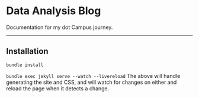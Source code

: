 Data Analysis Blog
=========

Documentation for my dot Campus journey.

---

## Installation

`bundle install`

`bundle exec jekyll serve --watch --livereload`
The above will handle generating the site and CSS, and will watch for changes on either and reload the page when it detects a change.
